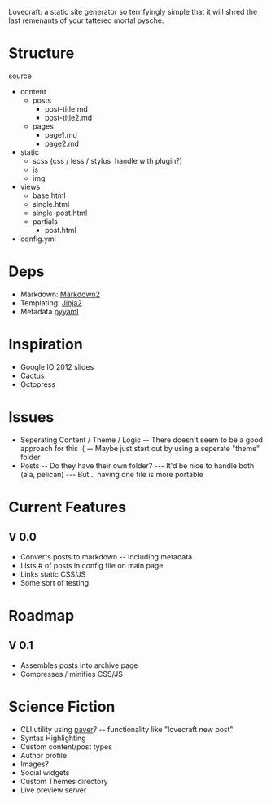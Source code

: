 Lovecraft: a static site generator so terrifyingly simple that it will shred the last remenants of your tattered mortal pysche.

# Structure
source
  - content 
    - posts
      - post-title.md
      - post-title2.md
    - pages
      - page1.md
      - page2.md
  - static
    - scss (css / less / stylus ­ handle with plugin?)
    - js
    - img
  - views
    - base.html
    - single.html
    - single-post.html
    - partials
      - post.html
  - config.yml

# Deps

- Markdown: [Markdown2](https://github.com/trentm/python-markdown2)
- Templating: [Jinja2](http://jinja.pocoo.org/docs/)
- Metadata [pyyaml](https://bitbucket.org/xi/pyyaml)

# Inspiration

- Google IO 2012 slides
- Cactus
- Octopress

# Issues
- Seperating Content / Theme / Logic
-- There doesn't seem to be a good approach for this :(
-- Maybe just start out by using a seperate "theme" folder
- Posts
-- Do they have their own folder?
--- It'd be nice to handle both (ala, pelican)
--- But... having one file is more portable

# Current Features

## V 0.0
- Converts posts to markdown
-- Including metadata
- Lists # of posts in config file on main page
- Links static CSS/JS
- Some sort of testing

# Roadmap

## V 0.1
- Assembles posts into archive page
- Compresses / minifies CSS/JS

# Science Fiction
- CLI utility using [paver](http://paver.github.io/paver/)?
-- functionality like "lovecraft new post"
- Syntax Highlighting
- Custom content/post types
- Author profile
- Images?
- Social widgets
- Custom Themes directory
- Live preview server
